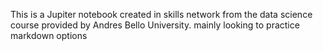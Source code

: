 This is a Jupiter notebook created in skills network from the data science course provided by Andres Bello University. mainly looking to practice markdown options

